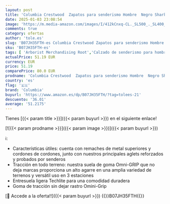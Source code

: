 ```yaml
---
layout: post
title: 'Columbia Crestwood  Zapatos para senderismo Hombre  Negro Shark X Columbia Grey  44.5 EU'
date: 2025-01-03 23:08:54
image: 'https://m.media-amazon.com/images/I/412kCnxq-CL._SL500_._SL400_.jpg'
comments: true
category: ofertas
author: 'tole.es'
slug: 'B07JH35FTH-es Columbia Crestwood Zapatos para senderismo Hombre Negro...'
sku: 'B07JH35FTH-es'
tags: [ 'Arborist Merchandising Root','Calzado de senderismo para hombre','Calzado deportivo para hombre','Moda','Moda Hombre','Prime Student -10% adicional en una selección de Moda','Self Service','Special Features Stores','Zapatillas de senderismo para hombre','Zapatillas deportivas y de moda para hombre','Zapatos para hombre','Zapatos: -10% adicional en una selección de Moda','c8538d25-3af9-48d3-aeff-5f3ce5572a36_0','c8538d25-3af9-48d3-aeff-5f3ce5572a36_4801','columbia','zapatos','🇪🇸', ]
actualPrice: 51.19 EUR
currency: EUR
price: 51.19
comparePrice: 80.0 EUR
prodname: 'Columbia Crestwood  Zapatos para senderismo Hombre  Negro Shark X Columbia Grey  44.5 EU'
country: 'es'
flag: '🇪🇸'
brand: 'Columbia'
buyurl: 'https://www.amazon.es/dp/B07JH35FTH/?tag=tolees-21'
descuento: '36.01'
average: '51.2175'
---
```


Tienes [{{< param title >}}]({{< param buyurl >}}) en el siguiente enlace!

[![{{< param prodname >}}]({{< param image >}})]({{< param buyurl >}})

ℹ️:

- Características útiles: cuenta con remaches de metal superiores y cordones de cordones, junto con nuestros principales aglets reforzados y probados por senderos
- Tracción en todo terreno: nuestra suela de goma Omni-GRIP que no deja marcas proporciona un alto agarre en una amplia variedad de terrenos y versátil uso en 3 estaciones
- Entresuela ligera Techlite para una comodidad duradera
- Goma de tracción sin dejar rastro Omini-Grip

[🛒 Accede a la oferta!!]({{< param buyurl >}})
{{<world>}}B07JH35FTH{{</world>}}
